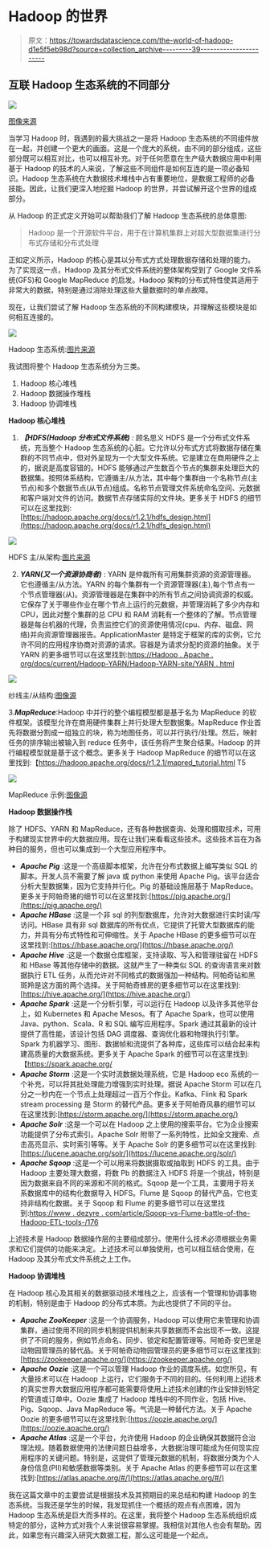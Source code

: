 # Hadoop 的世界

> 原文：<https://towardsdatascience.com/the-world-of-hadoop-d1e5f5eb98d?source=collection_archive---------39----------------------->

## 互联 Hadoop 生态系统的不同部分

![](img/9515a95d648303bc474617ebc2a662af.png)

[图像来源](https://www.townscript.com/e/inovi-technologies-143140)

当学习 Hadoop 时，我遇到的最大挑战之一是将 Hadoop 生态系统的不同组件放在一起，并创建一个更大的画面。这是一个庞大的系统，由不同的部分组成，这些部分既可以相互对比，也可以相互补充。对于任何愿意在生产级大数据应用中利用基于 Hadoop 的技术的人来说，了解这些不同组件是如何互连的是一项必备知识。Hadoop 生态系统在大数据技术堆栈中占有重要地位，是数据工程师的必备技能。因此，让我们更深入地挖掘 Hadoop 的世界，并尝试解开这个世界的组成部分。

从 Hadoop 的正式定义开始可以帮助我们了解 Hadoop 生态系统的总体意图:

> Hadoop 是一个开源软件平台，用于在计算机集群上对超大型数据集进行分布式存储和分布式处理

正如定义所示，Hadoop 的核心是其以分布式方式处理数据存储和处理的能力。为了实现这一点，Hadoop 及其分布式文件系统的整体架构受到了 Google 文件系统(GFS)和 Google MapReduce 的启发。Hadoop 架构的分布式特性使其适用于非常大的数据，特别是通过消除处理这些大量数据时的单点故障。

现在，让我们尝试了解 Hadoop 生态系统的不同构建模块，并理解这些模块是如何相互连接的。

![](img/31ae6cca7ed41ddb002c145d43a487fd.png)

Hadoop 生态系统:[图片来源](https://dzone.com/articles/example-of-etl-application-using-apache-spark-and)

我试图将整个 Hadoop 生态系统分为三类。

1.  Hadoop 核心堆栈
2.  Hadoop 数据操作堆栈
3.  Hadoop 协调堆栈

**Hadoop 核心堆栈**

1.  ***【HDFS(Hadoop 分布式文件系统)*** *:* 顾名思义 HDFS 是一个分布式文件系统，充当整个 Hadoop 生态系统的心脏。它允许以分布式方式将数据存储在集群的不同节点中，但对外呈现为一个大型文件系统。它是建立在商用硬件之上的，据说是高度容错的。HDFS 能够通过产生数百个节点的集群来处理巨大的数据集。按照体系结构，它遵循主/从方法，其中每个集群由一个名称节点(主节点)和多个数据节点(从节点)组成。名称节点管理文件系统命名空间、元数据和客户端对文件的访问。数据节点存储实际的文件块。更多关于 HDFS 的细节可以在这里找到:[https://hadoop.apache.org/docs/r1.2.1/hdfs_design.html](https://hadoop.apache.org/docs/r1.2.1/hdfs_design.html)

![](img/16933d7defc54c736807078f904fd017.png)

HDFS 主/从架构:[图片来源](https://www.oreilly.com/library/view/data-lake-for/9781787281349/5983829d-2c2c-4649-a92f-9e72f7a67f15.xhtml)

2. ***YARN(又一个资源协商者)*** : YARN 是仲裁所有可用集群资源的资源管理器。它也遵循主/从方法。YARN 的每个集群有一个资源管理器(主),每个节点有一个节点管理器(从)。资源管理器是在集群中的所有节点之间协调资源的权威。它保存了关于哪些作业在哪个节点上运行的元数据，并管理消耗了多少内存和 CPU，因此对整个集群的总 CPU 和 RAM 消耗有一个整体的了解。节点管理器是每台机器的代理，负责监控它们的资源使用情况(cpu、内存、磁盘、网络)并向资源管理器报告。ApplicationMaster 是特定于框架的库的实例，它允许不同的应用程序协商对资源的请求。容器是为请求分配的资源的抽象。关于 YARN 的更多细节可以在这里找到:[https://Hadoop . Apache . org/docs/current/Hadoop-YARN/Hadoop-YARN-site/YARN . html](https://hadoop.apache.org/docs/current/hadoop-yarn/hadoop-yarn-site/YARN.html)

![](img/ff8ddd2c1f06307f65ba6f98c4f6eef6.png)

纱线主/从结构:[图像源](https://blog.cloudera.com/apache-hadoop-yarn-concepts-and-applications/)

3.***MapReduce***:Hadoop 中并行的整个编程模型都是基于名为 MapReduce 的软件框架。该模型允许在商用硬件集群上并行处理大型数据集。MapReduce 作业首先将数据分割成一组独立的块，称为地图任务，可以并行执行/处理。然后，映射任务的排序输出被输入到 reduce 任务中，该任务将产生聚合结果。Hadoop 的并行编程模型就是基于这个概念。更多关于 Hadoop MapReduce 的细节可以在这里找到:【https://hadoop.apache.org/docs/r1.2.1/mapred_tutorial.html T5

![](img/ef877ae860a0073e2e59a11f10e24aa2.png)

MapReduce 示例:[图像源](https://www.edureka.co/blog/mapreduce-tutorial/)

**Hadoop 数据操作栈**

除了 HDFS、YARN 和 MapReduce，还有各种数据查询、处理和摄取技术，可用于构建现实世界中的大数据应用。现在让我们来看看这些技术。这些技术旨在为各种目的服务，但也可以集成到一个大型应用程序中。

*   ***Apache Pig*** :这是一个高级脚本框架，允许在分布式数据上编写类似 SQL 的脚本。开发人员不需要了解 java 或 python 来使用 Apache Pig。该平台适合分析大型数据集，因为它支持并行化。Pig 的基础设施层基于 MapReduce。更多关于阿帕奇猪的细节可以在这里找到:[https://pig.apache.org/](https://pig.apache.org/)
*   ***Apache HBase*** :这是一个非 sql 的列型数据库，允许对大数据进行实时读/写访问。HBase 具有非 sql 数据库的所有优点，它提供了托管大型数据库的能力，并具有分布式特性和可伸缩性。关于 Apache HBase 的更多细节可以在这里找到:[https://hbase.apache.org/](https://hbase.apache.org/)
*   ***Apache Hive*** :这是一个数据仓库框架，支持读取、写入和管理驻留在 HDFS 和 HBase 等其他存储中的数据。这就产生了一种类似 SQL 的查询语言来对数据执行 ETL 任务，从而允许对不同格式的数据强加一种结构。阿帕奇钻和黑斑羚是这方面的两个选择。关于阿帕奇蜂房的更多细节可以在这里找到:[https://hive.apache.org/](https://hive.apache.org/)
*   ***Apache Spark*** :这是一个分析引擎，可以运行在 Hadoop 以及许多其他平台上，如 Kubernetes 和 Apache Mesos。有了 Apache Spark，也可以使用 Java、python、Scala、R 和 SQL 编写应用程序。Spark 通过其最新的设计提供了高性能，该设计包括 DAG 调度器、查询优化器和物理执行引擎。Spark 为机器学习、图形、数据帧和流提供了各种库，这些库可以结合起来构建高质量的大数据系统。更多关于 Apache Spark 的细节可以在这里找到:【https://spark.apache.org/ 
*   ***Apache Storm*** :这是一个实时流数据处理系统，它是 Hadoop eco 系统的一个补充，可以将其批处理能力增强到实时处理。据说 Apache Storm 可以在几分之一秒内在一个节点上处理超过一百万个作业。Kafka、Flink 和 Spark stream processing 是 Storm 的替代产品。更多关于阿帕奇风暴的细节可以在这里找到:[https://storm.apache.org/](https://storm.apache.org/)
*   ***Apache Solr*** :这是一个可以在 Hadoop 之上使用的搜索平台。它为企业搜索功能提供了分布式索引。Apache Solr 附带了一系列特性，比如全文搜索、点击高亮显示、实时索引等等。关于 Apache Solr 的更多细节可以在这里找到:[https://lucene.apache.org/solr/](https://lucene.apache.org/solr/)
*   ***Apache Sqoop*** :这是一个可以用来将数据摄取或抽取到 HDFS 的工具。由于 Hadoop 主要处理大数据，将数 Pb 的数据注入 HDFS 将是一个挑战，特别是因为数据来自不同的来源和不同的格式。Sqoop 是一个工具，主要用于将关系数据库中的结构化数据导入 HDFS。Flume 是 Sqoop 的替代产品，它也支持非结构化数据。关于 Sqoop 和 Flume 的更多细节可以在这里找到:[https://www . dezyre . com/article/Sqoop-vs-Flume-battle-of-the-Hadoop-ETL-tools-/176](https://www.dezyre.com/article/sqoop-vs-flume-battle-of-the-hadoop-etl-tools-/176)

上述技术是 Hadoop 数据操作层的主要组成部分。使用什么技术必须根据业务需求和它们提供的功能来决定。上述技术可以单独使用，也可以相互结合使用，在 Hadoop 及其分布式文件系统之上工作。

**Hadoop 协调堆栈**

在 Hadoop 核心及其相关的数据驱动技术堆栈之上，应该有一个管理和协调事物的机制，特别是由于 Hadoop 的分布式本质。为此也提供了不同的平台。

*   ***Apache ZooKeeper*** :这是一个协调服务，Hadoop 可以使用它来管理和协调集群，通过使用不同的同步机制提供机制来共享数据而不会出现不一致。这提供了不同的服务，例如节点命名、同步、锁定和配置管理等。阿帕奇·安巴里是动物园管理员的替代品。关于阿帕奇动物园管理员的更多细节可以在这里找到:[https://zookeeper.apache.org/](https://zookeeper.apache.org/)
*   ***Apache Oozie*** :这是一个可以管理 Hadoop 作业的调度系统。如您所见，有大量技术可以在 Hadoop 上运行，它们服务于不同的目的。任何利用上述技术的真实世界大数据应用程序都可能需要将使用上述技术创建的作业安排到特定的管道或订单中。Oozie 集成了 Hadoop 堆栈中的不同作业，包括 Hive、Pig、Sqoop、Java MapReduce 等。气流是一种替代方法。关于 Apache Oozie 的更多细节可以在这里找到:[https://oozie.apache.org/](https://oozie.apache.org/)
*   ***Apache Atlas*** :这是一个平台，允许使用 Hadoop 的企业确保其数据符合治理法规。随着数据使用的法律问题日益增多，大数据治理可能成为任何现实应用程序的关键问题。特别是，这提供了管理元数据的机制，将数据分类为个人身份信息(PII)和敏感数据等类别。关于 Apache Atlas 的更多细节可以在这里找到:[https://atlas.apache.org/#/](https://atlas.apache.org/#/)

我在这篇文章中的主要尝试是根据技术及其预期目的来总结和构建 Hadoop 的生态系统。当我还是学生的时候，我发现抓住一个概括的观点有点困难，因为 Hadoop 生态系统是巨大而多样的。在这里，我将整个 Hadoop 生态系统组织成特定的部分，这种方式对我个人来说很容易掌握。我相信对其他人也会有帮助。因此，如果您有兴趣深入研究大数据工程，那么这可能是一个起点。